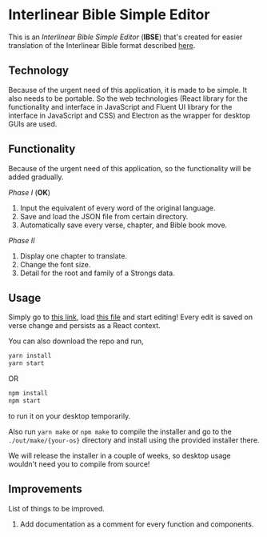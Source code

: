 # **Interlinear Bible Simple Editor**
This is an *Interlinear Bible Simple Editor* (**IBSE**) that's created for easier
translation of the Interlinear Bible format described
[here](https://github.com/benihyangbaik/aist/blob/main/README.en.md#cheap-to-compute).

## **Technology**
Because of the urgent need of this application, it is made to be simple. It
also needs to be portable. So the web technologies (React library for the
functionality and interface in JavaScript and Fluent UI library for the
interface in JavaScript and CSS) and Electron as the wrapper for desktop GUIs
are used.


## **Functionality**
Because of the urgent need of this application, so the functionality will be
added gradually.

_Phase I_ (**OK**)
1. Input the equivalent of every word of the original language.
2. Save and load the JSON file from certain directory.
3. Automatically save every verse, chapter, and Bible book move.

_Phase II_
1. Display one chapter to translate.
2. Change the font size.
3. Detail for the root and family of a Strongs data.


## **Usage**
Simply go to [this link](https://ibse.benihyangbaik.com), load [this
file](https://github.com/benihyangbaik/interlinear-bible-simple-editor/blob/main/data/morphhb.json)
and start editing! Every edit is saved on verse change and persists as a React
context.

You can also download the repo and run,
```bash
yarn install
yarn start
```
OR
```bash
npm install
npm start
```
to run it on your desktop temporarily.

Also run `yarn make` or `npm make` to compile the installer and go to the
`./out/make/{your-os}` directory and install using the provided installer
there.

We will release the installer in a couple of weeks, so desktop usage wouldn't
need you to compile from source!


## **Improvements**
List of things to be improved.
1. Add documentation as a comment for every function and components.
